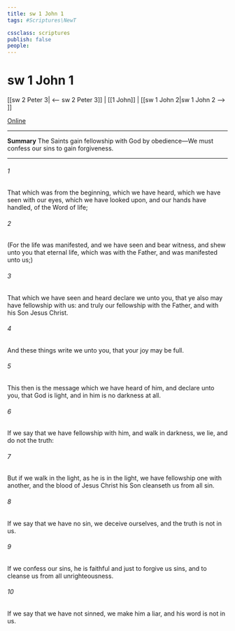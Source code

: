 ```yaml
---
title: sw 1 John 1
tags: #Scriptures\NewT

cssclass: scriptures
publish: false
people:
---
```


# sw 1 John 1
[[sw 2 Peter 3| <-- sw 2 Peter 3]] | [[1 John]] | [[sw 1 John 2|sw 1 John 2 --> ]]

[Online](https://churchofjesuschrist.org/study/scriptures/nt/1-jn/1?lang=eng)

---
__Summary__
The Saints gain fellowship with God by obedience—We must confess our sins to gain forgiveness.

---
###### 1 
That which was from the beginning, which we have heard, which we have seen with our eyes, which we have looked upon, and our hands have handled, of the Word of life;

###### 2 
(For the life was manifested, and we have seen  and bear witness, and shew unto you that eternal life, which was with the Father, and was manifested unto us;)

###### 3 
That which we have seen and heard declare we unto you, that ye also may have fellowship with us: and truly our fellowship  with the Father, and with his Son Jesus Christ.

###### 4 
And these things write we unto you, that your joy may be full.

###### 5 
This then is the message which we have heard of him, and declare unto you, that God is light, and in him is no darkness at all.

###### 6 
If we say that we have fellowship with him, and walk in darkness, we lie, and do not the truth:

###### 7 
But if we walk in the light, as he is in the light, we have fellowship one with another, and the blood of Jesus Christ his Son cleanseth us from all sin.

###### 8 
If we say that we have no sin, we deceive ourselves, and the truth is not in us.

###### 9 
If we confess our sins, he is faithful and just to forgive us  sins, and to cleanse us from all unrighteousness.

###### 10 
If we say that we have not sinned, we make him a liar, and his word is not in us.

